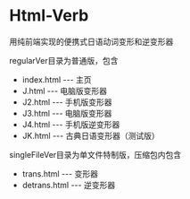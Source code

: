 # Html-Verb
用纯前端实现的便携式日语动词变形和逆变形器

regularVer目录为普通版，包含
* index.html --- 主页
* J.html --- 电脑版变形器
* J2.html --- 手机版变形器
* J3.html --- 电脑版变形器
* J4.html --- 手机版逆变形器
* JK.html --- 古典日语变形器（测试版）

singleFileVer目录为单文件特制版，压缩包内包含
* trans.html --- 变形器
* detrans.html --- 逆变形器